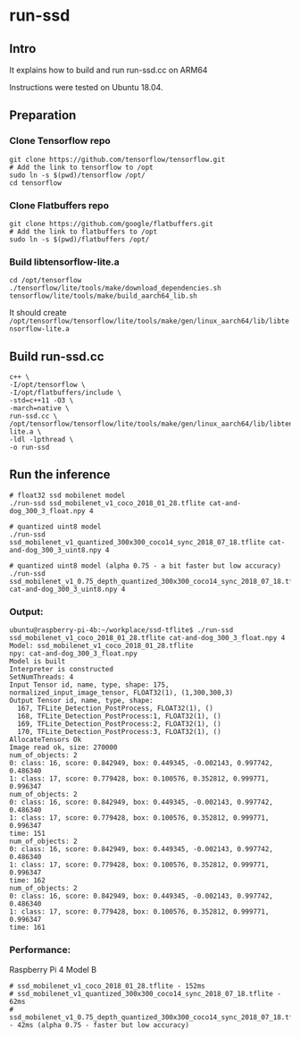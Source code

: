 # run-ssd
## Intro
It explains how to build and run run-ssd.cc on ARM64

Instructions were tested on Ubuntu 18.04.

## Preparation

### Clone Tensorflow repo 
```
git clone https://github.com/tensorflow/tensorflow.git
# Add the link to tensorflow to /opt
sudo ln -s $(pwd)/tensorflow /opt/
cd tensorflow
```

### Clone Flatbuffers repo 
```
git clone https://github.com/google/flatbuffers.git
# Add the link to flatbuffers to /opt
sudo ln -s $(pwd)/flatbuffers /opt/
```

### Build libtensorflow-lite.a
```
cd /opt/tensorflow
./tensorflow/lite/tools/make/download_dependencies.sh
tensorflow/lite/tools/make/build_aarch64_lib.sh
```
It should create `/opt/tensorflow/tensorflow/lite/tools/make/gen/linux_aarch64/lib/libtensorflow-lite.a`

## Build run-ssd.cc
```
c++ \
-I/opt/tensorflow \
-I/opt/flatbuffers/include \
-std=c++11 -O3 \
-march=native \
run-ssd.cc \
/opt/tensorflow/tensorflow/lite/tools/make/gen/linux_aarch64/lib/libtensorflow-lite.a \
-ldl -lpthread \
-o run-ssd
```

## Run the inference
```
# float32 ssd mobilenet model
./run-ssd ssd_mobilenet_v1_coco_2018_01_28.tflite cat-and-dog_300_3_float.npy 4

# quantized uint8 model
./run-ssd ssd_mobilenet_v1_quantized_300x300_coco14_sync_2018_07_18.tflite cat-and-dog_300_3_uint8.npy 4

# quantized uint8 model (alpha 0.75 - a bit faster but low accuracy)
./run-ssd ssd_mobilenet_v1_0.75_depth_quantized_300x300_coco14_sync_2018_07_18.tflite cat-and-dog_300_3_uint8.npy 4
```

### Output:
```
ubuntu@raspberry-pi-4b:~/workplace/ssd-tflite$ ./run-ssd ssd_mobilenet_v1_coco_2018_01_28.tflite cat-and-dog_300_3_float.npy 4
Model: ssd_mobilenet_v1_coco_2018_01_28.tflite
npy: cat-and-dog_300_3_float.npy
Model is built
Interpreter is constructed
SetNumThreads: 4
Input Tensor id, name, type, shape: 175, normalized_input_image_tensor, FLOAT32(1), (1,300,300,3)
Output Tensor id, name, type, shape:
  167, TFLite_Detection_PostProcess, FLOAT32(1), ()
  168, TFLite_Detection_PostProcess:1, FLOAT32(1), ()
  169, TFLite_Detection_PostProcess:2, FLOAT32(1), ()
  170, TFLite_Detection_PostProcess:3, FLOAT32(1), ()
AllocateTensors Ok
Image read ok, size: 270000
num_of_objects: 2
0: class: 16, score: 0.842949, box: 0.449345, -0.002143, 0.997742, 0.486340
1: class: 17, score: 0.779428, box: 0.100576, 0.352812, 0.999771, 0.996347
num_of_objects: 2
0: class: 16, score: 0.842949, box: 0.449345, -0.002143, 0.997742, 0.486340
1: class: 17, score: 0.779428, box: 0.100576, 0.352812, 0.999771, 0.996347
time: 151
num_of_objects: 2
0: class: 16, score: 0.842949, box: 0.449345, -0.002143, 0.997742, 0.486340
1: class: 17, score: 0.779428, box: 0.100576, 0.352812, 0.999771, 0.996347
time: 162
num_of_objects: 2
0: class: 16, score: 0.842949, box: 0.449345, -0.002143, 0.997742, 0.486340
1: class: 17, score: 0.779428, box: 0.100576, 0.352812, 0.999771, 0.996347
time: 161
```

### Performance:
Raspberry Pi 4 Model B
```
# ssd_mobilenet_v1_coco_2018_01_28.tflite - 152ms
# ssd_mobilenet_v1_quantized_300x300_coco14_sync_2018_07_18.tflite - 62ms
# ssd_mobilenet_v1_0.75_depth_quantized_300x300_coco14_sync_2018_07_18.tflite - 42ms (alpha 0.75 - faster but low accuracy)
```

